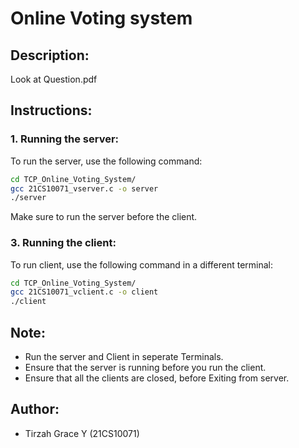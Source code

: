 # Online Voting system

## Description:
Look at Question.pdf

## Instructions:

### 1. Running the server:
To run the server, use the following command:
```bash
cd TCP_Online_Voting_System/
gcc 21CS10071_vserver.c -o server
./server
```
Make sure to run the server before the client.

### 3. Running the client:
To run client, use the following command in a different terminal:
```bash
cd TCP_Online_Voting_System/
gcc 21CS10071_vclient.c -o client
./client
```

## Note:
- Run the server and Client in seperate Terminals.
- Ensure that the server is running before you run the client.
- Ensure that all the clients are closed, before Exiting from server.

## Author:
- Tirzah Grace Y (21CS10071)
